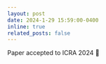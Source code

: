 ```yaml
---
layout: post
date: 2024-1-29 15:59:00-0400
inline: true
related_posts: false
---
```


Paper accepted to ICRA 2024 :tada:
